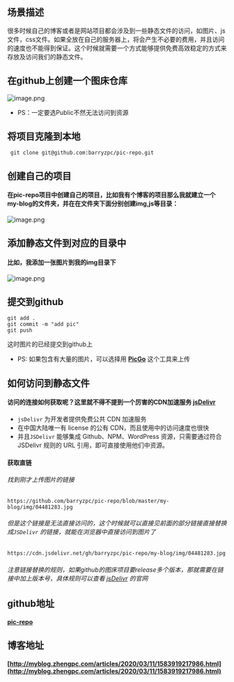 ## 场景描述
很多时候自己的博客或者是网站项目都会涉及到一些静态文件的访问，如图片、js文件，css文件。如果全放在自己的服务器上，将会产生不必要的费用，并且访问的速度也不能得到保证。这个时候就需要一个方式能够提供免费高效稳定的方式来存放及访问我们的静态文件。

## 在github上创建一个图床仓库

![image.png](https://cdn.jsdelivr.net/gh/barryzpc/pic-repo/my-blog/img/image-c1eaf3b5.png)

- PS：一定要选Public不然无法访问到资源

## 将项目克隆到本地
```shell
 git clone git@github.com:barryzpc/pic-repo.git
```

## 创建自己的项目

#### 在pic-repo项目中创建自己的项目，比如我有个博客的项目那么我就建立一个my-blog的文件夹，并在在文件夹下面分别创建img,js等目录：
![image.png](https://cdn.jsdelivr.net/gh/barryzpc/pic-repo/my-blog/img/image-589b7be6.png)

## 添加静态文件到对应的目录中

#### 比如，我添加一张图片到我的img目录下

![image.png](https://cdn.jsdelivr.net/gh/barryzpc/pic-repo/my-blog/img/image-7f90875c.png)

## 提交到github

```
git add .
git commit -m "add pic"
git push 
```
这时图片的已经提交到github上
- PS: 如果包含有大量的图片，可以选择用 **[PicGo](https://github.com/Molunerfinn/PicGo)** 这个工具来上传

## 如何访问到静态文件
#### 访问的连接如何获取呢？这里就不得不提到一个厉害的CDN加速服务 [jsDelivr](https://www.jsdelivr.com/ "jsDelivr")

- `jsDelivr` 为开发者提供免费公共 CDN 加速服务
- 在中国大陆唯一有 license 的公有 CDN，而且使用中的访问速度也很快
- 并且`JSDelivr` 能够集成 Github、NPM、WordPress 资源，只需要通过符合 JSDelivr 规则的 URL 引用，即可直接使用他们中资源。

#### 获取直链

###### 找到刚才上传图片的链接

```url
https://github.com/barryzpc/pic-repo/blob/master/my-blog/img/04481283.jpg
```
###### 但是这个链接是无法直接访问的，这个时候就可以直接见前面的部分链接直接替换成`JSDelivr` 的链接，就能在浏览器中直接访问到图片了

```url
https://cdn.jsdelivr.net/gh/barryzpc/pic-repo/my-blog/img/04481283.jpg
```

###### 注意链接替换的规则，如果github的图床项目要release多个版本，那就需要在链接中加上版本号，具体规则可以查看 [jsDelivr](https://www.jsdelivr.com/ "jsDelivr") 的官网


## github地址

#### **[pic-repo](https://github.com/barryzpc/pic-repo)**

## 博客地址

#### **[http://myblog.zhengpc.com/articles/2020/03/11/1583919217986.html](http://myblog.zhengpc.com/articles/2020/03/11/1583919217986.html)**